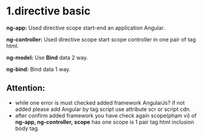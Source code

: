 # 1.directive basic

**ng-app:** Used directive scope start-end an application Angular.
   
**ng-controller:** Used directive scope start scope controller in one pair of tag html.

**ng-model:**  Use  **Bind** data 2 way.

**ng-bind:** Bind data 1 way.

## Attention:
- while one error is must checked added framework AngularJs? if not added please add Angular by tag script use attribute scr or script cdn.
- after confirm  added framework you have check again scope(phạm vi) of **ng-app, ng-controller,**  **scope** has one scope is 1 pair tag html inclusion body tag.

 

